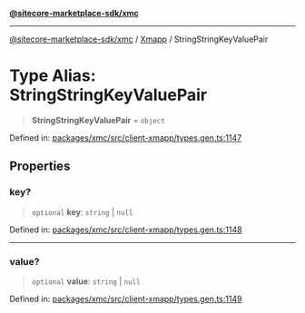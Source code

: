 [**@sitecore-marketplace-sdk/xmc**](../../../../README.md)

***

[@sitecore-marketplace-sdk/xmc](../../../../README.md) / [Xmapp](../README.md) / StringStringKeyValuePair

# Type Alias: StringStringKeyValuePair

> **StringStringKeyValuePair** = `object`

Defined in: [packages/xmc/src/client-xmapp/types.gen.ts:1147](https://github.com/Sitecore/marketplace-sdk/blob/047115917e8843232ba2a4ba284b67585698b1c5/packages/xmc/src/client-xmapp/types.gen.ts#L1147)

## Properties

### key?

> `optional` **key**: `string` \| `null`

Defined in: [packages/xmc/src/client-xmapp/types.gen.ts:1148](https://github.com/Sitecore/marketplace-sdk/blob/047115917e8843232ba2a4ba284b67585698b1c5/packages/xmc/src/client-xmapp/types.gen.ts#L1148)

***

### value?

> `optional` **value**: `string` \| `null`

Defined in: [packages/xmc/src/client-xmapp/types.gen.ts:1149](https://github.com/Sitecore/marketplace-sdk/blob/047115917e8843232ba2a4ba284b67585698b1c5/packages/xmc/src/client-xmapp/types.gen.ts#L1149)
